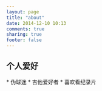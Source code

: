 ```yaml
---
layout: page
title: "about"
date: 2014-12-10 10:13
comments: true
sharing: true
footer: false
---
```


<h2>个人爱好</h2>
* 伪球迷
* 吉他爱好者
* 喜欢看纪录片

